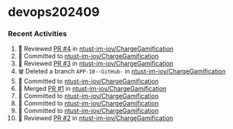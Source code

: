 # devops202409

### Recent Activities
<!--START_SECTION:activity-->
1. 🔎 Reviewed [PR #4](https://github.com/ntust-im-iov/ChargeGamification/pull/4) in [ntust-im-iov/ChargeGamification](https://github.com/ntust-im-iov/ChargeGamification)
2. 📝 Committed to [ntust-im-iov/ChargeGamification](https://github.com/ntust-im-iov/ChargeGamification/commit/2d338f977dcf8331e41339ee7264d92b28c1a45b)
3. 🔎 Reviewed [PR #3](https://github.com/ntust-im-iov/ChargeGamification/pull/3) in [ntust-im-iov/ChargeGamification](https://github.com/ntust-im-iov/ChargeGamification)
4. 🗑️ Deleted a branch `APP-10--GitHub-` in [ntust-im-iov/ChargeGamification](https://github.com/ntust-im-iov/ChargeGamification)
5. 📝 Committed to [ntust-im-iov/ChargeGamification](https://github.com/ntust-im-iov/ChargeGamification/commit/eae4042ff27e4a9edaacb2e7a21b7edb8e60c258)
6. 🔀 Merged [PR #1](https://github.com/ntust-im-iov/ChargeGamification/pull/1) in [ntust-im-iov/ChargeGamification](https://github.com/ntust-im-iov/ChargeGamification)
7. 📝 Committed to [ntust-im-iov/ChargeGamification](https://github.com/ntust-im-iov/ChargeGamification/commit/b9097da9322461c990475bc6bc275d94eb1a2887)
8. 📝 Committed to [ntust-im-iov/ChargeGamification](https://github.com/ntust-im-iov/ChargeGamification/commit/eca59eaa0b7812e3e949cc4f44a072084053cf5d)
9. 📝 Committed to [ntust-im-iov/ChargeGamification](https://github.com/ntust-im-iov/ChargeGamification/commit/91d5f2569d56161bad7e64f57571deba974248f0)
10. 🔎 Reviewed [PR #2](https://github.com/ntust-im-iov/ChargeGamification/pull/2) in [ntust-im-iov/ChargeGamification](https://github.com/ntust-im-iov/ChargeGamification)
<!--END_SECTION:activity-->
